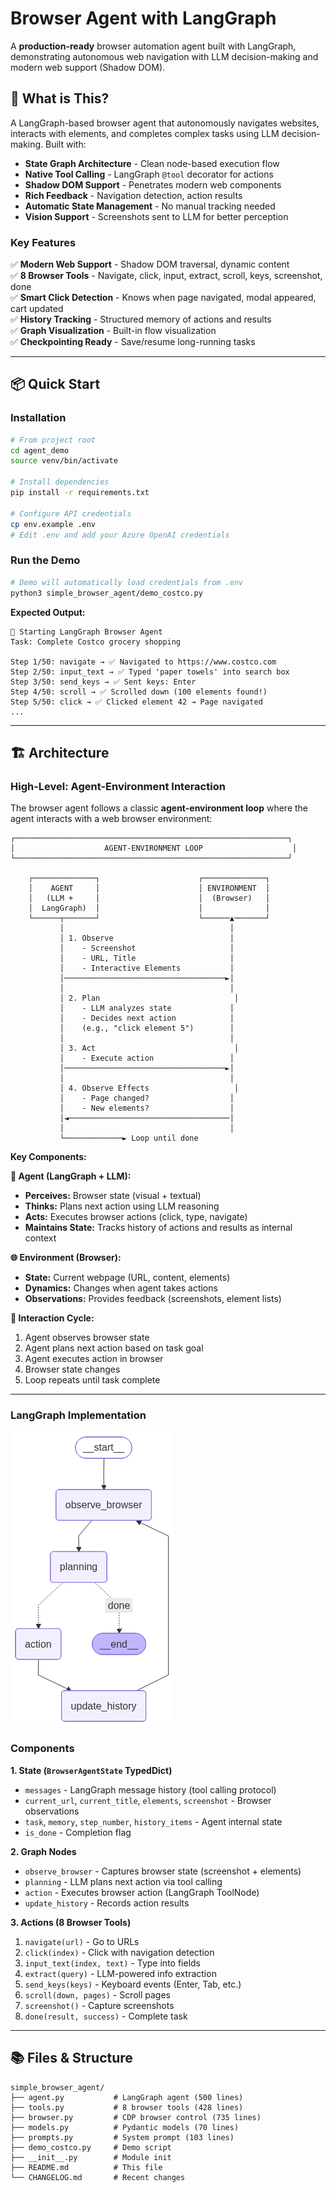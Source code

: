 # Browser Agent with LangGraph

A **production-ready** browser automation agent built with LangGraph, demonstrating autonomous web navigation with LLM decision-making and modern web support (Shadow DOM).

## 🎯 What is This?

A LangGraph-based browser agent that autonomously navigates websites, interacts with elements, and completes complex tasks using LLM decision-making. Built with:

- **State Graph Architecture** - Clean node-based execution flow
- **Native Tool Calling** - LangGraph `@tool` decorator for actions
- **Shadow DOM Support** - Penetrates modern web components  
- **Rich Feedback** - Navigation detection, action results
- **Automatic State Management** - No manual tracking needed
- **Vision Support** - Screenshots sent to LLM for better perception

### Key Features

✅ **Modern Web Support** - Shadow DOM traversal, dynamic content  
✅ **8 Browser Tools** - Navigate, click, input, extract, scroll, keys, screenshot, done  
✅ **Smart Click Detection** - Knows when page navigated, modal appeared, cart updated  
✅ **History Tracking** - Structured memory of actions and results  
✅ **Graph Visualization** - Built-in flow visualization  
✅ **Checkpointing Ready** - Save/resume long-running tasks  

---

## 📦 Quick Start

### Installation

```bash
# From project root
cd agent_demo
source venv/bin/activate

# Install dependencies
pip install -r requirements.txt

# Configure API credentials
cp env.example .env
# Edit .env and add your Azure OpenAI credentials
```

### Run the Demo

```bash
# Demo will automatically load credentials from .env
python3 simple_browser_agent/demo_costco.py
```

**Expected Output:**
```
🚀 Starting LangGraph Browser Agent
Task: Complete Costco grocery shopping

Step 1/50: navigate → ✅ Navigated to https://www.costco.com
Step 2/50: input_text → ✅ Typed 'paper towels' into search box
Step 3/50: send_keys → ✅ Sent keys: Enter
Step 4/50: scroll → ✅ Scrolled down (100 elements found!)
Step 5/50: click → ✅ Clicked element 42 → Page navigated
...
```

---

## 🏗️ Architecture

### High-Level: Agent-Environment Interaction

The browser agent follows a classic **agent-environment loop** where the agent interacts with a web browser environment:

```
┌─────────────────────────────────────────────────────────────┐
│                    AGENT-ENVIRONMENT LOOP                    │
└─────────────────────────────────────────────────────────────┘

    ┌──────────────┐                      ┌──────────────┐
    │    AGENT     │                      │ ENVIRONMENT  │
    │   (LLM +     │                      │  (Browser)   │
    │  LangGraph)  │                      │              │
    └──────┬───────┘                      └──────▲───────┘
           │                                     │
           │ 1. Observe                          │
           │    - Screenshot                     │
           │    - URL, Title                     │
           │    - Interactive Elements           │
           │────────────────────────────────────►│
           │                                     │
           │ 2. Plan                              │
           │    - LLM analyzes state             │
           │    - Decides next action            │
           │    (e.g., "click element 5")        │
           │                                     │
           │ 3. Act                               │
           │    - Execute action                 │
           │────────────────────────────────────►│
           │                                     │
           │ 4. Observe Effects                   │
           │    - Page changed?                  │
           │    - New elements?                  │
           │◄────────────────────────────────────│
           │                                     │
           └─────────────► Loop until done
```

**Key Components:**

**🤖 Agent (LangGraph + LLM):**
- **Perceives:** Browser state (visual + textual)
- **Thinks:** Plans next action using LLM reasoning
- **Acts:** Executes browser actions (click, type, navigate)
- **Maintains State:** Tracks history of actions and results as internal context

**🌐 Environment (Browser):**
- **State:** Current webpage (URL, content, elements)
- **Dynamics:** Changes when agent takes actions
- **Observations:** Provides feedback (screenshots, element lists)

**🔄 Interaction Cycle:**
1. Agent observes browser state
2. Agent plans next action based on task goal
3. Agent executes action in browser
4. Browser state changes
5. Loop repeats until task complete

---

### LangGraph Implementation

![LangGraph State Graph](langgraph_diagram.png)

### Components

**1. State (`BrowserAgentState` TypedDict)**
- `messages` - LangGraph message history (tool calling protocol)
- `current_url`, `current_title`, `elements`, `screenshot` - Browser observations
- `task`, `memory`, `step_number`, `history_items` - Agent internal state
- `is_done` - Completion flag

**2. Graph Nodes**
- `observe_browser` - Captures browser state (screenshot + elements)
- `planning` - LLM plans next action via tool calling
- `action` - Executes browser action (LangGraph ToolNode)
- `update_history` - Records action results

**3. Actions (8 Browser Tools)**
1. `navigate(url)` - Go to URLs
2. `click(index)` - Click with navigation detection
3. `input_text(index, text)` - Type into fields
4. `extract(query)` - LLM-powered info extraction
5. `send_keys(keys)` - Keyboard events (Enter, Tab, etc.)
6. `scroll(down, pages)` - Scroll pages
7. `screenshot()` - Capture screenshots
8. `done(result, success)` - Complete task

---

## 📚 Files & Structure

```
simple_browser_agent/
├── agent.py           # LangGraph agent (500 lines)
├── tools.py           # 8 browser tools (428 lines)
├── browser.py         # CDP browser control (735 lines)
├── models.py          # Pydantic models (70 lines)
├── prompts.py         # System prompt (103 lines)
├── demo_costco.py     # Demo script
├── __init__.py        # Module init
├── README.md          # This file
└── CHANGELOG.md       # Recent changes


